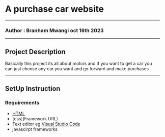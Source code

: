 #  A purchase car website
*****
### Author : Branham Mwangi oct 16th 2023
****
## Project Description
Basically this project its all about motors  and if you want to get a car you can just choose any car you want and go forward and make purchases



********
## SetUp Instruction
### Requirements
* [HTML](html.com)
* [css](Framework URL)
* Text editor eg [Visual Studio Code](https://code.visualstudio.com/download)
* javascirpt frameworks


